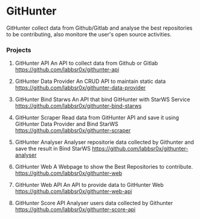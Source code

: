 # GitHunter

GitHunter collect data from Github/Gitlab and analyse the best repositories to be contributing, also monitore the user's open source activities.

### Projects

1. GitHunter API 
   An API to collect data from Github or Gitlab
   https://github.com/labbsr0x/githunter-api  

2. GitHunter Data Provider 
   An CRUD API to maintain static data
   https://github.com/labbsr0x/githunter-data-provider  

3. GitHunter Bind Starws 
   An API that bind GitHunter with StarWS Service
   https://github.com/labbsr0x/githunter-bind-starws  

4. GitHunter Scraper 
   Read data from GitHunter API and save it using GitHunter Data Provider and Bind StarWS
   https://github.com/labbsr0x/githunter-scraper  

5. GitHunter Analyser 
   Analyser repositorie data collected by Githunter and save the result in Bind StarWS
   https://github.com/labbsr0x/githunter-analyser  

6. GitHunter Web 
   A Webpage to show the Best Repositories to contribute.
   https://github.com/labbsr0x/githunter-web  

7. GitHunter Web API 
   An API to provide data to GitHunter Web
   https://github.com/labbsr0x/githunter-web-api  

8.  GitHunter Score API 
   Analyser users data collected by Githunter
   https://github.com/labbsr0x/githunter-score-api  


